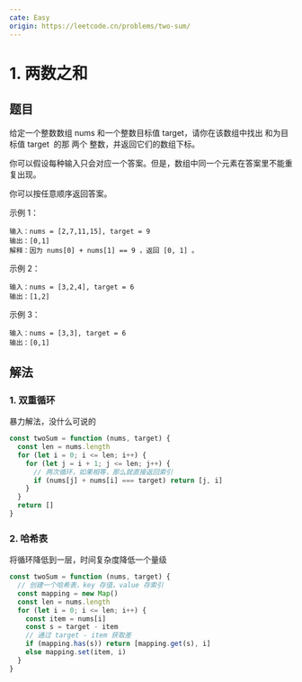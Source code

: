 ```yaml
---
cate: Easy
origin: https://leetcode.cn/problems/two-sum/
---
```


# 1. 两数之和

## 题目

给定一个整数数组 nums 和一个整数目标值 target，请你在该数组中找出 和为目标值 target  的那 两个 整数，并返回它们的数组下标。

你可以假设每种输入只会对应一个答案。但是，数组中同一个元素在答案里不能重复出现。

你可以按任意顺序返回答案。

示例 1：

```
输入：nums = [2,7,11,15], target = 9
输出：[0,1]
解释：因为 nums[0] + nums[1] == 9 ，返回 [0, 1] 。
```

示例 2：

```
输入：nums = [3,2,4], target = 6
输出：[1,2]
```

示例 3：

```
输入：nums = [3,3], target = 6
输出：[0,1]
```

## 解法

### 1. 双重循环

暴力解法，没什么可说的

```js
const twoSum = function (nums, target) {
  const len = nums.length
  for (let i = 0; i <= len; i++) {
    for (let j = i + 1; j <= len; j++) {
      // 两次循环，如果相等，那么就直接返回索引
      if (nums[j] + nums[i] === target) return [j, i]
    }
  }
  return []
}
```

### 2. 哈希表

将循环降低到一层，时间复杂度降低一个量级

```js
const twoSum = function (nums, target) {
  // 创建一个哈希表，key 存值，value 存索引
  const mapping = new Map()
  const len = nums.length
  for (let i = 0; i <= len; i++) {
    const item = nums[i]
    const s = target - item
    // 通过 target - item 获取差
    if (mapping.has(s)) return [mapping.get(s), i]
    else mapping.set(item, i)
  }
}
```
